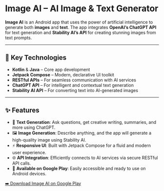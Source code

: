 # Image AI – AI Image & Text Generator

**Image AI** is an Android app that uses the power of artificial intelligence to generate both **images** and **text**. The app integrates **OpenAI’s ChatGPT API** for text generation and **Stability AI’s API** for creating stunning images from text prompts.

---

## 🚀 Key Technologies

- **Kotlin** & **Java** – Core app development
- **Jetpack Compose** – Modern, declarative UI toolkit
- **RESTful APIs** – For seamless communication with AI services
- **ChatGPT API** – For intelligent and contextual text generation
- **Stability AI API** – For converting text into AI-generated images

---

## ✨ Features

- 🧠 **Text Generation**: Ask questions, get creative writing, summaries, and more using ChatGPT.
- 🖼 **Image Generation**: Describe anything, and the app will generate a high-quality image using Stability AI.
- ⚡ **Responsive UI**: Built with Jetpack Compose for a fluid and modern user experience.
- 🌐 **API Integration**: Efficiently connects to AI services via secure RESTful API calls.
- 📱 **Available on Google Play**: Easily accessible and ready to use on Android devices.

[➡️ Download Image AI on Google Play](https://play.google.com/store/apps/details?id=com.apps.imageAI)

